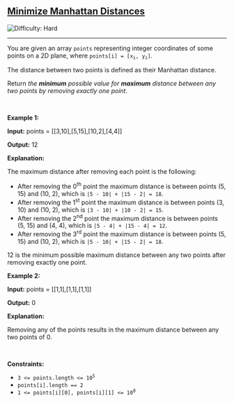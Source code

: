 <h2><a href="https://leetcode.com/problems/minimize-manhattan-distances">Minimize Manhattan Distances</a></h2> <img src='https://img.shields.io/badge/Difficulty-Hard-red' alt='Difficulty: Hard' /><hr><p>You are given an array <code>points</code> representing integer coordinates of some points on a 2D plane, where <code>points[i] = [x<sub>i</sub>, y<sub>i</sub>]</code>.</p>

<p>The distance between two points is defined as their <span data-keyword="manhattan-distance">Manhattan distance</span>.</p>

<p>Return <em>the <strong>minimum</strong> possible value for <strong>maximum</strong> distance between any two points by removing exactly one point</em>.</p>

<p>&nbsp;</p>
<p><strong class="example">Example 1:</strong></p>

<div class="example-block">
<p><strong>Input:</strong> <span class="example-io">points = [[3,10],[5,15],[10,2],[4,4]]</span></p>

<p><strong>Output:</strong> <span class="example-io">12</span></p>

<p><strong>Explanation:</strong></p>

<p>The maximum distance after removing each point is the following:</p>

<ul>
	<li>After removing the 0<sup>th</sup> point the maximum distance is between points (5, 15) and (10, 2), which is <code>|5 - 10| + |15 - 2| = 18</code>.</li>
	<li>After removing the 1<sup>st</sup> point the maximum distance is between points (3, 10) and (10, 2), which is <code>|3 - 10| + |10 - 2| = 15</code>.</li>
	<li>After removing the 2<sup>nd</sup> point the maximum distance is between points (5, 15) and (4, 4), which is <code>|5 - 4| + |15 - 4| = 12</code>.</li>
	<li>After removing the 3<sup>rd</sup> point the maximum distance is between points (5, 15) and (10, 2), which is <code>|5 - 10| + |15 - 2| = 18</code>.</li>
</ul>

<p>12 is the minimum possible maximum distance between any two points after removing exactly one point.</p>
</div>

<p><strong class="example">Example 2:</strong></p>

<div class="example-block">
<p><strong>Input:</strong> <span class="example-io">points = [[1,1],[1,1],[1,1]]</span></p>

<p><strong>Output:</strong> <span class="example-io">0</span></p>

<p><strong>Explanation:</strong></p>

<p>Removing any of the points results in the maximum distance between any two points of 0.</p>
</div>

<p>&nbsp;</p>
<p><strong>Constraints:</strong></p>

<ul>
	<li><code>3 &lt;= points.length &lt;= 10<sup>5</sup></code></li>
	<li><code>points[i].length == 2</code></li>
	<li><code>1 &lt;= points[i][0], points[i][1] &lt;= 10<sup>8</sup></code></li>
</ul>
